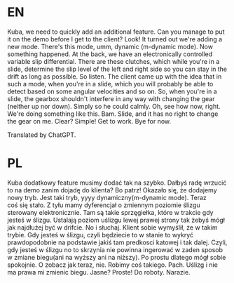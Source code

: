 # EN

Kuba, we need to quickly add an additional feature. Can you manage to put it on the demo before I get to the client? Look! It turned out we're adding a new mode. There's this mode, umm, dynamic (m-dynamic mode). Now something happened. At the back, we have an electronically controlled variable slip differential. There are these clutches, which while you're in a slide, determine the slip level of the left and right side so you can stay in the drift as long as possible. So listen. The client came up with the idea that in such a mode, when you're in a slide, which you will probably be able to detect based on some angular velocities and so on. So, when you're in a slide, the gearbox shouldn't interfere in any way with changing the gear (neither up nor down). Simply so he could calmly. Oh, see how now, right. We're doing something like this. Bam. Slide, and it has no right to change the gear on me. Clear? Simple! Get to work. Bye for now.

Translated by ChatGPT.

# PL

Kuba dodatkowy feature musimy dodać tak na szybko. Dałbyś radę wrzucić to na demo zanim dojadę do klienta? Bo patrz! Okazało się, że dodajemy nowy tryb. Jest taki tryb, yyyy dynamiczny(m-dynamic mode). Teraz coś się stało. Z tyłu mamy dyferencjał o zmiennym poziomie ślizgu sterowany elektronicznie. Tam są takie sprzęgiełka, które w trakcie gdy jesteś w ślizgu. Ustalają poziom uślizgu lewej prawej strony tak żebyś mógł jak najdłużej być w drifcie. No i słuchaj. Klient sobie wymyślił, że w takim trybie. Gdy jesteś w ślizgu, czyli będziecie to w stanie to wykryć prawdopodobnie na podstawie jakiś tam predkosci katowej i tak dalej. Czyli, gdy jesteś w ślizgu no to skrzynia nie powinna ingerować w zaden sposob w zmiane biegu(ani na wyższy ani na niższy). Po prostu dlatego mógł sobie spokojnie. O zobacz jak teraz, nie. Robimy coś takiego. Pach. Uślizg i nie ma prawa mi zmienic biegu. Jasne? Proste! Do roboty. Narazie.